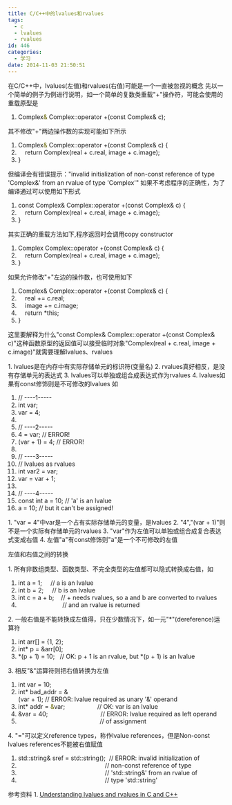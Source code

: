 ```yaml
---
title: C/C++中的lvalues和rvalues
tags:
  - c
  - lvalues
  - rvalues
id: 446
categories:
  - 学习
date: 2014-11-03 21:50:51
---
```


在C/C++中，lvalues(左值)和rvalues(右值)可能是一个一直被忽视的概念<!--more-->
先以一个简单的例子为例进行说明，如一个简单的复数类重载"+"操作符，可能会使用的重载原型是

1.  <span class="typ">Complex<span style="color: #666600;">&</span></span><span class="pln"> </span><span class="typ">Complex</span><span class="pun">::</span><span class="kwd">operator</span><span class="pln"> </span><span class="pun">+(</span><span class="kwd">const</span><span class="pln"> </span><span class="typ">Complex&</span><span class="pln"> c</span><span class="pun">);</span>
 

其不修改"+"两边操作数的实现可能如下所示

1.  <span class="typ">Complex<span style="color: #666600;">&</span></span><span class="pln"> </span><span class="typ">Complex</span><span class="pun">::</span><span class="kwd">operator</span><span class="pln"> </span><span class="pun">+(</span><span class="kwd">const</span><span class="pln"> </span><span class="typ">Complex&</span><span class="pln"> c</span><span class="pun">)</span><span class="pln"> </span><span class="pun">{</span>
2.  <span class="pln">    </span><span class="kwd">return</span><span class="pln"> </span><span class="typ">Complex</span><span class="pun">(</span><span class="pln">real </span><span class="pun">+</span><span class="pln"> c</span><span class="pun">.</span><span class="pln">real</span><span class="pun">,</span><span class="pln"> image </span><span class="pun">+</span><span class="pln"> c</span><span class="pun">.</span><span class="pln">image</span><span class="pun">);</span>
3.  <span class="pun">}</span>
 

但编译会有错误提示："invalid initialization of non-const reference of type 'Complex&' from an rvalue of type 'Complex'"
如果不考虑程序的正确性，为了编译通过可以使用如下形式

1.  <span class="kwd">const</span><span class="pln"> </span><span class="typ">Complex&</span><span class="pln"> </span><span class="typ">Complex</span><span class="pun">::</span><span class="kwd">operator</span><span class="pln"> </span><span class="pun">+(</span><span class="kwd">const</span><span class="pln"> </span><span class="typ">Complex&</span><span class="pln"> c</span><span class="pun">)</span><span class="pln"> </span><span class="pun">{</span>
2.  <span class="kwd">    return</span><span class="pln"> </span><span class="typ">Complex</span><span class="pun">(</span><span class="pln">real </span><span class="pun">+</span><span class="pln"> c</span><span class="pun">.</span><span class="pln">real</span><span class="pun">,</span><span class="pln"> image </span><span class="pun">+</span><span class="pln"> c</span><span class="pun">.</span><span class="pln">image</span><span class="pun">);</span>
3.  <span class="pun">}</span>
 

其实正确的重载方法如下,程序返回时会调用copy constructor

1.  <span class="typ">Complex</span><span class="pln"> </span><span class="typ">Complex</span><span class="pun">::</span><span class="kwd">operator</span><span class="pln"> </span><span class="pun">+(</span><span class="kwd">const</span><span class="pln"> </span><span class="typ">Complex&</span><span class="pln"> c</span><span class="pun">)</span><span class="pln"> </span><span class="pun">{</span>
2.  <span class="pln">    </span><span class="kwd">return</span><span class="pln"> </span><span class="typ">Complex</span><span class="pun">(</span><span class="pln">real </span><span class="pun">+</span><span class="pln"> c</span><span class="pun">.</span><span class="pln">real</span><span class="pun">,</span><span class="pln"> image </span><span class="pun">+</span><span class="pln"> c</span><span class="pun">.</span><span class="pln">image</span><span class="pun">);</span>
3.  <span class="pun">}</span>
 

如果允许修改"+"左边的操作数，也可使用如下

1.  <span class="typ">Complex&</span><span class="pln"> </span><span class="typ">Complex</span><span class="pun">::</span><span class="kwd">operator</span><span class="pln"> </span><span class="pun">+(</span><span class="kwd">const</span><span class="pln"> </span><span class="typ">Complex</span><span class="pun">&</span><span class="pln"> c</span><span class="pun">)</span><span class="pln"> </span><span class="pun">{</span>
2.  <span class="pln">    real </span><span class="pun">+=</span><span class="pln"> c</span><span class="pun">.</span><span class="pln">real</span><span class="pun">;</span>
3.  <span class="pln">    image </span><span class="pun">+=</span><span class="pln"> c</span><span class="pun">.</span><span class="pln">image</span><span class="pun">;</span>
4.  <span class="pln">    </span><span class="kwd">return</span><span class="pln"> </span><span class="pun">*</span><span class="kwd">this</span><span class="pun">;</span>
5.  <span class="pun">}</span>
 

这里要解释为什么"const Complex& Complex::operator +(const Complex& c)"这种函数原型的返回值可以接受临时对象"Complex(real + c.real, image + c.image)"就需要理解lvalues、rvalues

1\. lvalues是在内存中有实际存储单元的标识符(变量名)
2\. rvalues真好相反，是没有存储单元的表达式
3\. lvalues可以单独或组合成表达式作为rvalues
4\. lvalues如果有const修饰则是不可修改的lvalues
如

1.  <span class="com">// ----1-----</span>
2.  <span class="typ">int</span><span class="pln"> var</span><span class="pun">;</span>
3.  <span class="pln">var </span><span class="pun">=</span><span class="pln"> </span><span class="lit">4</span><span class="pun">;</span>
4.  <span class="pln"> </span>
5.  <span class="com">// ----2-----</span>
6.  <span class="lit">4</span><span class="pln"> </span><span class="pun">=</span><span class="pln"> var</span><span class="pun">;</span><span class="pln"> </span><span class="com">// ERROR!</span>
7.  <span class="pun">(</span><span class="pln">var </span><span class="pun">+</span><span class="pln"> </span><span class="lit">1</span><span class="pun">)</span><span class="pln"> </span><span class="pun">=</span><span class="pln"> </span><span class="lit">4</span><span class="pun">;</span><span class="pln"> </span><span class="com">// ERROR!</span>
8.  <span class="pln"> </span>
9.  <span class="com">// ----3-----</span>
10.  <span class="com">// lvalues as rvalues</span>
11.  <span class="typ">int</span><span class="pln"> var2 </span><span class="pun">=</span><span class="pln"> var</span><span class="pun">;</span>
12.  <span class="pln">var </span><span class="pun">=</span><span class="pln"> var </span><span class="pun">+</span><span class="pln"> </span><span class="lit">1</span><span class="pun">;</span>
13.  <span class="pln"> </span>
14.  <span class="com">// ----4-----</span>
15.  <span class="kwd">const</span><span class="pln"> </span><span class="typ">int</span><span class="pln"> a </span><span class="pun">=</span><span class="pln"> </span><span class="lit">10</span><span class="pun">;</span><span class="pln"> </span><span class="com">// 'a' is an lvalue</span>
16.  <span class="pln">a </span><span class="pun">=</span><span class="pln"> </span><span class="lit">10</span><span class="pun">;</span><span class="pln"> </span><span class="com">// but it can't be assigned!</span>
 

1\. "var = 4"中var是一个占有实际存储单元的变量，是lvalues
2\. "4","(var + 1)"则不是一个实际有存储单元的rvalues
3\. "var"作为左值可以单独或组合成复合表达式变成右值
4\. 左值"a"有const修饰则"a"是一个不可修改的左值

左值和右值之间的转换

1\. 所有非数组类型、函数类型、不完全类型的左值都可以隐式转换成右值，如

1.  <span class="typ">int</span><span class="pln"> a </span><span class="pun">=</span><span class="pln"> </span><span class="lit">1</span><span class="pun">;</span><span class="pln">     </span><span class="com">// a is an lvalue</span>
2.  <span class="typ">int</span><span class="pln"> b </span><span class="pun">=</span><span class="pln"> </span><span class="lit">2</span><span class="pun">;</span><span class="pln">     </span><span class="com">// b is an lvalue</span>
3.  <span class="typ">int</span><span class="pln"> c </span><span class="pun">=</span><span class="pln"> a </span><span class="pun">+</span><span class="pln"> b</span><span class="pun">;</span><span class="pln">    </span><span class="com">// + needs rvalues, so a and b are converted to rvalues</span>
4.  <span class="pln">                          </span><span class="com">// and an rvalue is returned</span>
 

2\. 一般右值是不能转换成左值得，只在少数情况下，如一元"*"(dereference)运算符

1.  <span class="typ">int</span><span class="pln"> arr</span><span class="pun">[]</span><span class="pln"> </span><span class="pun">=</span><span class="pln"> </span><span class="pun">{</span><span class="lit">1</span><span class="pun">,</span><span class="pln"> </span><span class="lit">2</span><span class="pun">};</span>
2.  <span class="typ">int</span><span class="pun">*</span><span class="pln"> p </span><span class="pun">=</span><span class="pln"> </span><span class="pun">&</span><span class="pln">arr</span><span class="pun">[</span><span class="lit">0</span><span class="pun">];</span>
3.  <span class="pun">*(</span><span class="pln">p </span><span class="pun">+</span><span class="pln"> </span><span class="lit">1</span><span class="pun">)</span><span class="pln"> </span><span class="pun">=</span><span class="pln"> </span><span class="lit">10</span><span class="pun">;</span><span class="pln">   </span><span class="com">// OK: p + 1 is an rvalue, but *(p + 1) is an lvalue</span>
 

3\. 相反"&"运算符则把右值转换为左值

1.  <span class="typ">int</span><span class="pln"> var </span><span class="pun">=</span><span class="pln"> </span><span class="lit">10</span><span class="pun">;</span>
2.  <span class="typ">int</span><span class="pun">*</span><span class="pln"> bad_addr </span><span class="pun">=</span><span class="pln"> &</span><span class="pun">(</span><span class="pln">var </span><span class="pun">+</span><span class="pln"> </span><span class="lit">1</span><span class="pun">);</span><span class="pln"> </span><span class="com">// ERROR: lvalue required as unary '&' operand</span>
3.  <span class="typ">int</span><span class="pun">*</span><span class="pln"> addr </span><span class="pun">=</span><span class="pln"> <span style="color: #666600;">&</span></span><span class="pln">var</span><span class="pun">;</span><span class="pln">                   </span><span class="com">// OK: var is an lvalue</span>
4.  <span class="pln">&var </span><span class="pun">=</span><span class="pln"> </span><span class="lit">40</span><span class="pun">;</span><span class="pln">                               </span><span class="com">// ERROR: lvalue required as left operand</span>
5.  <span class="pln">                                                </span><span class="com">// of assignment</span>
 

4\. "="可以定义reference types，称作lvalue references，但是Non-const lvalues references不能被右值赋值

1.  <span class="pln">std</span><span class="pun">::</span><span class="pln">string</span><span class="pun">&</span><span class="pln"> sref </span><span class="pun">=</span><span class="pln"> std</span><span class="pun">::</span><span class="pln">string</span><span class="pun">();</span><span class="pln">  </span><span class="com">// ERROR: invalid initialization of</span>
2.  <span class="pln">                                                   </span><span class="com">// non-const reference of type</span>
3.  <span class="pln">                                                   </span><span class="com">// 'std::string&' from an rvalue of</span>
4.  <span class="pln">                                                   </span><span class="com">// type 'std::string'</span>
 

参考资料
1\. [Understanding lvalues and rvalues in C and C++](http://eli.thegreenplace.net/2011/12/15/understanding-lvalues-and-rvalues-in-c-and-c)